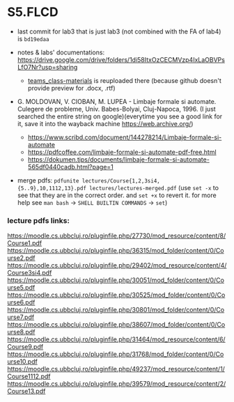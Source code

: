 # S5.FLCD

- last commit for lab3 that is just lab3 (not combined with the FA of lab4) is `bd19edaa`  
- notes & labs' documentations: https://drive.google.com/drive/folders/1di58ItxOzCECMVzp4IxLaOBVPsLfO7Nr?usp=sharing 
	- [teams_class-materials](https://drive.google.com/drive/folders/1uE15JvzCSvJ2BkIBGVKe96H-9afmy-nU) is reuploaded there (because github doesn't provide preview for .docx, .rtf)  

- G. MOLDOVAN, V. CIOBAN, M. LUPEA - Limbaje formale si automate. Culegere de probleme, Univ. Babes-Bolyai,
Cluj-Napoca, 1996. (I just searched the entire string on google)(everytime you see a good link for it, save it into the wayback machine https://web.archive.org/)
	- https://www.scribd.com/document/144278214/Limbaje-formale-si-automate
	- https://pdfcoffee.com/limbaje-formale-si-automate-pdf-free.html
	- https://dokumen.tips/documents/limbaje-formale-si-automate-565df0440cadb.html?page=1

- merge pdfs: `pdfunite lectures/Course{1,2,3si4,{5..9},10,1112,13}.pdf lectures/lectures-merged.pdf` (use `set -x` to see that they are in the correct order. and `set +x` to revert it. for more help see `man bash` -> `SHELL BUILTIN COMMANDS` -> `set`)


### lecture pdfs links:
https://moodle.cs.ubbcluj.ro/pluginfile.php/27730/mod_resource/content/8/Course1.pdf  
https://moodle.cs.ubbcluj.ro/pluginfile.php/36315/mod_folder/content/0/Course2.pdf  
https://moodle.cs.ubbcluj.ro/pluginfile.php/29402/mod_resource/content/4/Course3si4.pdf  
https://moodle.cs.ubbcluj.ro/pluginfile.php/30051/mod_folder/content/0/Course5.pdf  
https://moodle.cs.ubbcluj.ro/pluginfile.php/30525/mod_folder/content/0/Course6.pdf  
https://moodle.cs.ubbcluj.ro/pluginfile.php/30801/mod_folder/content/0/Course7.pdf  
https://moodle.cs.ubbcluj.ro/pluginfile.php/38607/mod_folder/content/0/Course8.pdf  
https://moodle.cs.ubbcluj.ro/pluginfile.php/31464/mod_resource/content/6/Course9.pdf  
https://moodle.cs.ubbcluj.ro/pluginfile.php/31768/mod_folder/content/0/Course10.pdf  
https://moodle.cs.ubbcluj.ro/pluginfile.php/49237/mod_resource/content/1/Course1112.pdf  
https://moodle.cs.ubbcluj.ro/pluginfile.php/39579/mod_resource/content/2/Course13.pdf  
